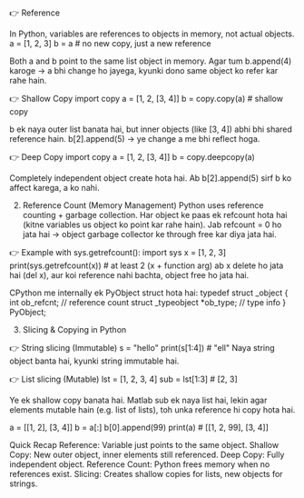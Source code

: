 👉 Reference

In Python, variables are references to objects in memory, not actual objects.
a = [1, 2, 3]
b = a  # no new copy, just a new reference

Both a and b point to the same list object in memory.
Agar tum b.append(4) karoge → a bhi change ho jayega, kyunki dono same object ko refer kar rahe hain.

👉 Shallow Copy
import copy
a = [1, 2, [3, 4]]
b = copy.copy(a)  # shallow copy

b ek naya outer list banata hai, but inner objects (like [3, 4]) abhi bhi shared reference hain.
b[2].append(5) → ye change a me bhi reflect hoga.

👉 Deep Copy
import copy
a = [1, 2, [3, 4]]
b = copy.deepcopy(a)

Completely independent object create hota hai.
Ab b[2].append(5) sirf b ko affect karega, a ko nahi.



2. Reference Count (Memory Management)
Python uses reference counting + garbage collection.
Har object ke paas ek refcount hota hai (kitne variables us object ko point kar rahe hain).
Jab refcount = 0 ho jata hai → object garbage collector ke through free kar diya jata hai.

👉 Example with sys.getrefcount():
import sys
x = [1, 2, 3]
print(sys.getrefcount(x))  # at least 2 (x + function arg)
ab x delete ho jata hai (del x), aur koi reference nahi bachta, object free ho jata hai.

CPython me internally ek PyObject struct hota hai:
typedef struct _object {
    int ob_refcnt;   // reference count
    struct _typeobject *ob_type; // type info
} PyObject;


3. Slicing & Copying in Python

👉 String slicing (Immutable)
s = "hello"
print(s[1:4])  # "ell"
Naya string object banta hai, kyunki string immutable hai.

👉 List slicing (Mutable)
lst = [1, 2, 3, 4]
sub = lst[1:3]  # [2, 3]

Ye ek shallow copy banata hai.
Matlab sub ek naya list hai, lekin agar elements mutable hain (e.g. list of lists), toh unka reference hi copy hota hai.

a = [[1, 2], [3, 4]]
b = a[:]
b[0].append(99)
print(a)  # [[1, 2, 99], [3, 4]]

Quick Recap
Reference: Variable just points to the same object.
Shallow Copy: New outer object, inner elements still referenced.
Deep Copy: Fully independent object.
Reference Count: Python frees memory when no references exist.
Slicing: Creates shallow copies for lists, new objects for strings.